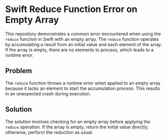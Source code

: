 # Swift Reduce Function Error on Empty Array

This repository demonstrates a common error encountered when using the `reduce` function in Swift with an empty array. The `reduce` function operates by accumulating a result from an initial value and each element of the array. If the array is empty, there are no elements to process, which leads to a runtime error.

## Problem

The `reduce` function throws a runtime error when applied to an empty array because it lacks an element to start the accumulation process.  This results in an unexpected crash during execution.

## Solution

The solution involves checking for an empty array before applying the `reduce` operation. If the array is empty, return the initial value directly; otherwise, perform the reduction as usual.